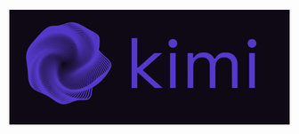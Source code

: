 ![kimilogo](https://github.com/Gabmeister/HeyKimi.ai/blob/main/frontend/src/components/kimilogo.png)

